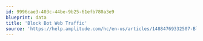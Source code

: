 ```yaml
---
id: 9996cae3-403c-44be-9b25-61efb780a3e9
blueprint: data
title: 'Block Bot Web Traffic'
source: 'https://help.amplitude.com/hc/en-us/articles/14884769332507-Block-bot-web-traffic'
---
```

